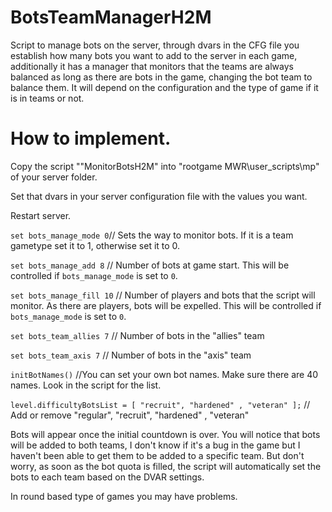 # BotsTeamManagerH2M

Script to manage bots on the server, through dvars in the CFG file you establish how many bots you want to add to the server in each game, additionally it has a manager that monitors that the teams are always balanced as long as there are bots in the game, changing the bot team to balance them. It will depend on the configuration and the type of game if it is in teams or not.

# How to implement.

Copy the script ""MonitorBotsH2M" into "rootgame MWR\user_scripts\mp" of your server folder.

Set that dvars in your server configuration file with the values you want.

Restart server.

```set bots_manage_mode 0```// Sets the way to monitor bots. If it is a team gametype set it to 1, otherwise set it to 0. 

```set bots_manage_add 8``` // Number of bots at game start. This will be controlled if ```bots_manage_mode``` is set to ```0```.

```set bots_manage_fill 10``` // Number of players and bots that the script will monitor. As there are players, bots will be expelled. This will be controlled if ```bots_manage_mode``` is set to ```0```.

```set bots_team_allies 7``` // Number of bots in the "allies" team

```set bots_team_axis 7``` // Number of bots in the "axis" team

```initBotNames()``` //You can set your own bot names. Make sure there are 40 names. Look in the script for the list.

```level.difficultyBotsList = [ "recruit", "hardened" , "veteran" ];``` // Add or remove "regular", "recruit", "hardened" , "veteran"

Bots will appear once the initial countdown is over. You will notice that bots will be added to both teams, I don't know if it's a bug in the game but I haven't been able to get them to be added to a specific team. But don't worry, as soon as the bot quota is filled, the script will automatically set the bots to each team based on the DVAR settings.

In round based type of games you may have problems.
